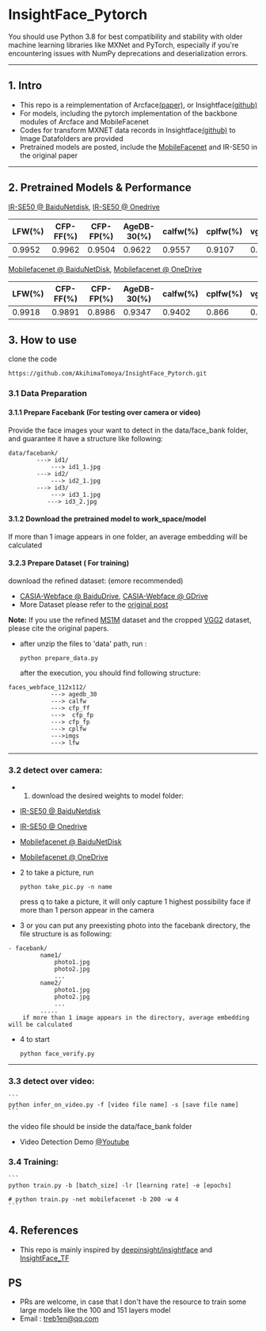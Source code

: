 # InsightFace_Pytorch

You should use Python 3.8 for best compatibility and stability with older machine learning libraries like MXNet and PyTorch, especially if you're encountering issues with NumPy deprecations and deserialization errors.

------

## 1. Intro

- This repo is a reimplementation of Arcface[(paper)](https://arxiv.org/abs/1801.07698), or Insightface[(github)](https://github.com/deepinsight/insightface)
- For models, including the pytorch implementation of the backbone modules of Arcface and MobileFacenet
- Codes for transform MXNET data records in Insightface[(github)](https://github.com/deepinsight/insightface) to Image Datafolders are provided
- Pretrained models are posted, include the [MobileFacenet](https://arxiv.org/abs/1804.07573) and IR-SE50 in the original paper

------

## 2. Pretrained Models & Performance

[IR-SE50 @ BaiduNetdisk](https://pan.baidu.com/s/12BUjjwy1uUTEF9HCx5qvoQ), [IR-SE50 @ Onedrive](https://1drv.ms/u/s!AhMqVPD44cDOhkPsOU2S_HFpY9dC)

| LFW(%) | CFP-FF(%) | CFP-FP(%) | AgeDB-30(%) | calfw(%) | cplfw(%) | vgg2_fp(%) |
| ------ | --------- | --------- | ----------- | -------- | -------- | ---------- |
| 0.9952 | 0.9962    | 0.9504    | 0.9622      | 0.9557   | 0.9107   | 0.9386     |

[Mobilefacenet @ BaiduNetDisk](https://pan.baidu.com/s/1hqNNkcAjQOSxUjofboN6qg), [Mobilefacenet @ OneDrive](https://1drv.ms/u/s!AhMqVPD44cDOhkSMHodSH4rhfb5u)

| LFW(%) | CFP-FF(%) | CFP-FP(%) | AgeDB-30(%) | calfw(%) | cplfw(%) | vgg2_fp(%) |
| ------ | --------- | --------- | ----------- | -------- | -------- | ---------- |
| 0.9918 | 0.9891    | 0.8986    | 0.9347      | 0.9402   | 0.866    | 0.9100     |

## 3. How to use

clone the code

  ```
  https://github.com/AkihimaTomoya/InsightFace_Pytorch.git
  ```

### 3.1 Data Preparation

#### 3.1.1 Prepare Facebank (For testing over camera or video)

Provide the face images your want to detect in the data/face_bank folder, and guarantee it have a structure like following:

```
data/facebank/
        ---> id1/
            ---> id1_1.jpg
        ---> id2/
            ---> id2_1.jpg
        ---> id3/
            ---> id3_1.jpg
           ---> id3_2.jpg
```

#### 3.1.2 Download the pretrained model to work_space/model

If more than 1 image appears in one folder, an average embedding will be calculated

#### 3.2.3 Prepare Dataset ( For training)

download the refined dataset: (emore recommended)

- [CASIA-Webface @ BaiduDrive](https://pan.baidu.com/s/1AfHdPsxJZBD8kBJeIhmq1w), [CASIA-Webface @ GDrive](https://drive.google.com/file/d/1KxNCrXzln0lal3N4JiYl9cFOIhT78y1l/view?usp=sharing)
- More Dataset please refer to the [original post](https://github.com/deepinsight/insightface/wiki/Dataset-Zoo)

**Note:** If you use the refined [MS1M](https://arxiv.org/abs/1607.08221) dataset and the cropped [VGG2](https://arxiv.org/abs/1710.08092) dataset, please cite the original papers.

- after unzip the files to 'data' path, run :

  ```
  python prepare_data.py
  ```

  after the execution, you should find following structure:

```
faces_webface_112x112/
            ---> agedb_30
            ---> calfw
            ---> cfp_ff
            --->  cfp_fp
            ---> cfp_fp
            ---> cplfw
            --->imgs
            ---> lfw
```

------

### 3.2 detect over camera:

- 1. download the desired weights to model folder:

- [IR-SE50 @ BaiduNetdisk](https://pan.baidu.com/s/12BUjjwy1uUTEF9HCx5qvoQ)
- [IR-SE50 @ Onedrive](https://1drv.ms/u/s!AhMqVPD44cDOhkPsOU2S_HFpY9dC)
- [Mobilefacenet @ BaiduNetDisk](https://pan.baidu.com/s/1hqNNkcAjQOSxUjofboN6qg)
- [Mobilefacenet @ OneDrive](https://1drv.ms/u/s!AhMqVPD44cDOhkSMHodSH4rhfb5u)

- 2 to take a picture, run

  ```
  python take_pic.py -n name
  ```

  press q to take a picture, it will only capture 1 highest possibility face if more than 1 person appear in the camera

- 3 or you can put any preexisting photo into the facebank directory, the file structure is as following:

```
- facebank/
         name1/
             photo1.jpg
             photo2.jpg
             ...
         name2/
             photo1.jpg
             photo2.jpg
             ...
         .....
    if more than 1 image appears in the directory, average embedding will be calculated
```

- 4 to start

  ```
  python face_verify.py 
  ```

- - -

### 3.3 detect over video:

```
​```
python infer_on_video.py -f [video file name] -s [save file name]
​```
```

the video file should be inside the data/face_bank folder

- Video Detection Demo [@Youtube](https://www.youtube.com/watch?v=6r9RCRmxtHE)

### 3.4 Training:

```
​```
python train.py -b [batch_size] -lr [learning rate] -e [epochs]

# python train.py -net mobilefacenet -b 200 -w 4
​```
```

## 4. References 

- This repo is mainly inspired by [deepinsight/insightface](https://github.com/deepinsight/insightface) and [InsightFace_TF](https://github.com/auroua/InsightFace_TF)

## PS

- PRs are welcome, in case that I don't have the resource to train some large models like the 100 and 151 layers model
- Email : treb1en@qq.com
